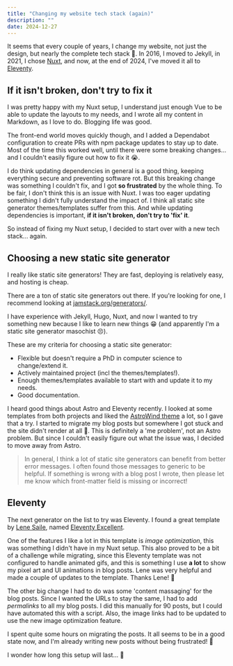 ```yaml
---
title: "Changing my website tech stack (again)"
description: ""
date: 2024-12-27
---
```


It seems that every couple of years, I change my website, not just the design, but nearly the complete tech stack 😬. In 2016, I moved to Jekyll, in 2021, I chose [Nuxt](https://nuxt.com/), and now, at the end of 2024, I've moved it all to [Eleventy](https://www.11ty.dev/).

## If it isn't broken, don't try to fix it

I was pretty happy with my Nuxt setup, I understand just enough Vue to be able to update the layouts to my needs, and I wrote all my content in Markdown, as I love to do. Blogging life was good.

The front-end world moves quickly though, and I added a Dependabot configuration to create PRs with npm package updates to stay up to date. Most of the time this worked well, until there were some breaking changes... and I couldn't easily figure out how to fix it 😭.

I do think updating dependencies in general is a good thing, keeping everything secure and preventing software rot. But this breaking change was something I couldn't fix, and I got __so frustrated__ by the whole thing. To be fair, I don't think this is an issue with Nuxt. I was too eager updating something I didn't fully understand the impact of. I think all static site generator themes/templates suffer from this. And while updating dependencies is important, __if it isn't broken, don't try to 'fix' it__.

So instead of fixing my Nuxt setup, I decided to start over with a new tech stack... again.

## Choosing a new static site generator

I really like static site generators! They are fast, deploying is relatively easy, and hosting is cheap.

There are a ton of static site generators out there. If you're looking for one, I recommend looking at [jamstack.org/generators/](https://jamstack.org/generators/).

I have experience with Jekyll, Hugo, Nuxt, and now I wanted to try something new because I like to learn new things 😁 (and apparently I'm a static site generator masochist 😣).

These are my criteria for choosing a static site generator:

- Flexible but doesn't require a PhD in computer science to change/extend it.
- Actively maintained project (incl the themes/templates!).
- Enough themes/templates available to start with and update it to my needs.
- Good documentation.

I heard good things about Astro and Eleventy recently. I looked at some templates from both projects and liked the [AstroWind theme](https://astro.build/themes/details/astrowind/) a lot, so I gave that a try. I started to migrate my blog posts but somewhere I got stuck and the site didn't render at all 🫤. This is definitely a 'me problem', not an Astro problem. But since I couldn't easily figure out what the issue was, I decided to move away from Astro.

> In general, I think a lot of static site generators can benefit from better error messages. I often found those messages to generic to be helpful. If something is wrong with a blog post I wrote, then please let me know which front-matter field is missing or incorrect!

## Eleventy

The next generator on the list to try was Eleventy. I found a great template by [Lene Saile](https://bsky.app/profile/lenesaile.com), named [Eleventy Excellent](https://github.com/madrilene/eleventy-excellent).

One of the features I like a lot in this template is _image optimization_, this was something I didn't have in my Nuxt setup. This also proved to be a bit of a challenge while migrating, since this Eleventy template was not configured to handle animated gifs, and this is something I use __a lot__ to show my pixel art and UI animations in blog posts. Lene was very helpful and made a couple of updates to the template. Thanks Lene! 🙏

The other big change I had to do was some 'content massaging' for the blog posts. Since I wanted the URLs to stay the same, I had to add _permalinks_ to all my blog posts. I did this manually for 90 posts, but I could have automated this with a script. Also, the image links had to be updated to use the new image optimization feature.

I spent quite some hours on migrating the posts. It all seems to be in a good state now, and I'm already writing new posts without being frustrated! 🎉

I wonder how long this setup will last... 🤔